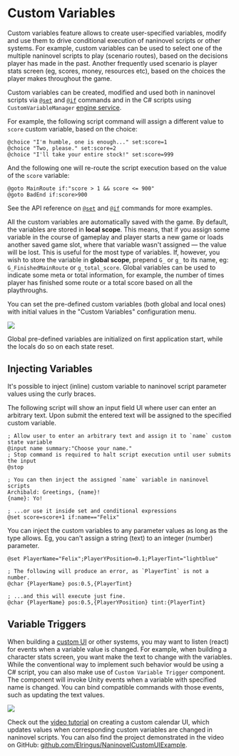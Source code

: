 # Custom Variables

Custom variables feature allows to create user-specified variables, modify and use them to drive conditional execution of naninovel scripts or other systems. For example, custom variables can be used to select one of the multiple naninovel scripts to play (scenario routes), based on the decisions player has made in the past. Another frequently used scenario is player stats screen (eg, scores, money, resources etc), based on the choices the player makes throughout the game.

Custom variables can be created, modified and used both in naninovel scripts via [`@set`](/api/#set) and [`@if`](/api/#if) commands and in the C# scripts using `CustomVariableManager` [engine service](/guide/engine-services.md).

For example, the following script command will assign a different value to `score` custom variable, based on the choice:

```
@choice "I'm humble, one is enough..." set:score=1
@choice "Two, please." set:score=2
@choice "I'll take your entire stock!" set:score=999
```

And the following one will re-route the script execution based on the value of the `score` variable:

```
@goto MainRoute if:"score > 1 && score <= 900"
@goto BadEnd if:score>900
```

See the API reference on [`@set`](/api/#set) and [`@if`](/api/#if) commands for more examples.

All the custom variables are automatically saved with the game. By default, the variables are stored in **local scope**. This means, that if you assign some variable in the course of gameplay and player starts a new game or loads another saved game slot, where that variable wasn't assigned — the value will be lost. This is useful for the most type of variables. If, however, you wish to store the variable in **global scope**, prepend `G_` or `g_` to its name, eg: `G_FinishedMainRoute` or `g_total_score`. Global variables can be used to indicate some meta or total information, for example, the number of times player has finished some route or a total score based on all the playthroughs.

You can set the pre-defined custom variables (both global and local ones) with initial values in the "Custom Variables" configuration menu.

![](https://i.gyazo.com/3423cea934afed8eea37e213db3b09d1.png)

Global pre-defined variables are initialized on first application start, while the locals do so on each state reset.

## Injecting Variables

It's possible to inject (inline) custom variable to naninovel script parameter values using the curly braces.

The following script will show an input field UI where user can enter an arbitrary text. Upon submit the entered text will be assigned to the specified custom variable.

```
; Allow user to enter an arbitrary text and assign it to `name` custom state variable
@input name summary:"Choose your name."
; Stop command is required to halt script execution until user submits the input
@stop

; You can then inject the assigned `name` variable in naninovel scripts
Archibald: Greetings, {name}!
{name}: Yo!

; ...or use it inside set and conditional expressions
@set score=score+1 if:name=="Felix"
```

You can inject the custom variables to any parameter values as long as the type allows. Eg, you can't assign a string (text) to an integer (number) parameter.

```
@set PlayerName="Felix";PlayerYPosition=0.1;PlayerTint="lightblue"

; The following will produce an error, as `PlayerTint` is not a number.
@char {PlayerName} pos:0.5,{PlayerTint} 

; ...and this will execute just fine.
@char {PlayerName} pos:0.5,{PlayerYPosition} tint:{PlayerTint}
```

## Variable Triggers

When building a [custom UI](/guide/ui-customization.md) or other systems, you may want to listen (react) for events when a variable value is changed. For example, when building a character stats screen, you want make the text to change with the variables. While the conventional way to implement such behavior would be using a C# script, you can also make use of `Custom Variable Trigger` component. The component will invoke Unity events when a variable with specified name is changed. You can bind compatible commands with those events, such as updating the text values.

![](https://i.gyazo.com/22eddd109e76d4e63c461e9d75b20ceb.png
)

Check out the [video tutorial](https://www.youtube.com/watch?v=jto4Ld-iP7M) on creating a custom calendar UI, which updates values when corresponding custom variables are changed in naninovel scripts. You can also find the project demonstrated in the video on GitHub: [github.com/Elringus/NaninovelCustomUIExample](https://github.com/Elringus/NaninovelCustomUIExample).